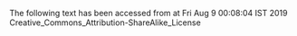 The following text has been accessed from at Fri Aug 9 00:08:04 IST 2019
Creative_Commons_Attribution-ShareAlike_License
